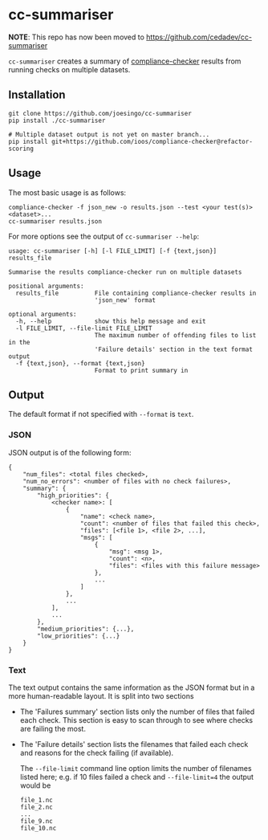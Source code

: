 # cc-summariser #

**NOTE**: This repo has now been moved to https://github.com/cedadev/cc-summariser

`cc-summariser` creates a summary of [compliance-checker](https://github.com/ioos/compliance-checker)
results from running checks on multiple datasets.

## Installation ##

```
git clone https://github.com/joesingo/cc-summariser
pip install ./cc-summariser

# Multiple dataset output is not yet on master branch...
pip install git+https://github.com/ioos/compliance-checker@refactor-scoring
```

## Usage ##

The most basic usage is as follows:
```
compliance-checker -f json_new -o results.json --test <your test(s)> <dataset>...
cc-summariser results.json
```

For more options see the output of `cc-summariser --help`:
```
usage: cc-summariser [-h] [-l FILE_LIMIT] [-f {text,json}] results_file

Summarise the results compliance-checker run on multiple datasets

positional arguments:
  results_file          File containing compliance-checker results in
                        'json_new' format

optional arguments:
  -h, --help            show this help message and exit
  -l FILE_LIMIT, --file-limit FILE_LIMIT
                        The maximum number of offending files to list in the
                        'Failure details' section in the text format output
  -f {text,json}, --format {text,json}
                        Format to print summary in
```

## Output ##

The default format if not specified with `--format` is `text`.

### JSON ###

JSON output is of the following form:
```
{
    "num_files": <total files checked>,
    "num_no_errors": <number of files with no check failures>,
    "summary": {
        "high_priorities": {
            <checker name>: [
                {
                    "name": <check name>,
                    "count": <number of files that failed this check>,
                    "files": [<file 1>, <file 2>, ...],
                    "msgs": [
                        {
                            "msg": <msg 1>,
                            "count": <n>,
                            "files": <files with this failure message>
                        },
                        ...
                    ]
                },
                ...
            ],
            ...
        },
        "medium_priorities": {...},
        "low_priorities": {...}
    }
}
```

### Text ###

The text output contains the same information as the JSON format but in a more
human-readable layout. It is split into two sections

- The 'Failures summary' section lists only the number of files that failed
  each check. This section is easy to scan through to see where checks are
  failing the most.

- The 'Failure details' section lists the filenames that failed each check and
  reasons for the check failing (if available).

  The `--file-limit` command line option limits the number of filenames listed
  here; e.g. if 10 files failed a check and `--file-limit=4` the output would
  be

  ```
  file_1.nc
  file_2.nc
  ...
  file_9.nc
  file_10.nc
  ```
